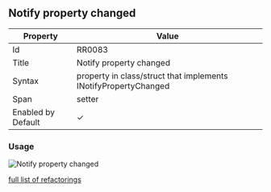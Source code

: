 ## Notify property changed

| Property           | Value                                                           |
| ------------------ | --------------------------------------------------------------- |
| Id                 | RR0083                                                          |
| Title              | Notify property changed                                         |
| Syntax             | property in class/struct that implements INotifyPropertyChanged |
| Span               | setter                                                          |
| Enabled by Default | &#x2713;                                                        |

### Usage

![Notify property changed](../../images/refactorings/NotifyPropertyChanged.png)

[full list of refactorings](Refactorings.md)